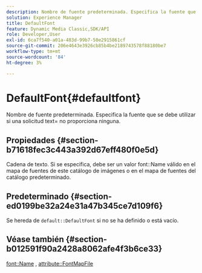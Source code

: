 ```yaml
---
description: Nombre de fuente predeterminada. Especifica la fuente que se debe utilizar si una solicitud text= no proporciona ninguna.
solution: Experience Manager
title: DefaultFont
feature: Dynamic Media Classic,SDK/API
role: Developer,User
exl-id: 6ca7f540-a01a-483d-99b7-50e2915861cf
source-git-commit: 206e4643e3926cb85b4be2189743578f88180be7
workflow-type: tm+mt
source-wordcount: '84'
ht-degree: 3%

---
```


# DefaultFont{#defaultfont}

Nombre de fuente predeterminada. Especifica la fuente que se debe utilizar si una solicitud text= no proporciona ninguna.

## Propiedades {#section-b71618fec3c443a392d67eff480f0e5d}

Cadena de texto. Si se especifica, debe ser un valor font::Name válido en el mapa de fuentes de este catálogo de imágenes o en el mapa de fuentes del catálogo predeterminado.

## Predeterminado {#section-ed0199be32a24e31a47b345ce7d109f6}

Se hereda de `default::DefaultFont` si no se ha definido o está vacío.

## Véase también {#section-b012591f90a2428a8062afe4f3b6ce33}

[font::Name](../../../../../is-api/image-catalog/image-serving-api-ref/c-image-catalog-reference/c-font-map-reference/r-name-font.md#reference-c55889877dc54aabb60734dcde86ee76) , [attribute::FontMapFile](../../../../../is-api/image-catalog/image-serving-api-ref/c-image-catalog-reference/c-attributes-reference/r-fontmapfile.md#reference-22e077d4595b45b6a6e549b8499ecb76)

